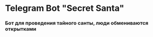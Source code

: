 # Telegram Bot "Secret Santa"

### Бот для проведения тайного санты, люди обмениваются открытками

<!---
![Telegram](https://img.shields.io/badge/Telegram-blue?style=flat&logo=telegram)
[![DeepSource](https://deepsource.io/gh/rodion-gudz/telegram-bot-template.svg/?label=resolved+issues&token=xT19E0s_Ut8tM94CcpLA9exx)](https://deepsource.io/gh/rodion-gudz/telegram-bot-template/?ref=repository-badge)
[![CodeFactor](https://www.codefactor.io/repository/github/rodion-gudz/telegram-bot-template/badge?s=5c628f092285245c2cbab683d2509317bcca48c9)](https://www.codefactor.io/repository/github/rodion-gudz/telegram-bot-template)
![CodeStyle](https://img.shields.io/badge/code%20style-black-black)
![PythonVersions](https://img.shields.io/pypi/pyversions/aiogram)
-->